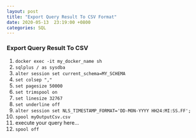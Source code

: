 ```yaml
---
layout: post
title: "Export Query Result To CSV Format"
date: 2020-05-13  23:19:00 +0800
categories: SQL
---
```


### Export Query Result To CSV

1. `docker exec -it my_docker_name sh`
2. `sqlplus / as sysdba`
3. `alter session set current_schema=MY_SCHEMA`
4. `set colsep ","`
5. `set pagesize 50000`
6. `set trimspool on`
7. `set linesize 32767`
8. `set underline off`
9. `alter session set NLS_TIMESTAMP_FORMAT='DD-MON-YYYY HH24:MI:SS.FF';`
10. `spool myOutputCsv.csv`
11. execute your query here...
12. `spool off`
